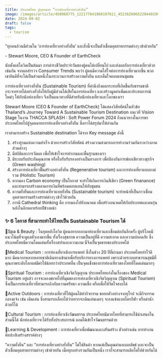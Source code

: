 ```yaml
---
title: ประเทศไทย สู่จุดหมาย “การท่องเที่ยวอย่างยั่งยืน”
image: /images/article/458068775_122177641868197611_4523626065220440190_n-2.jpg
date: 2024-09-02
draft: false
tags:
  - tourism
---
```

“ทุกคนล้วนมีส่วนใน ‘การท่องเที่ยวอย่างยั่งยืน’ และสิ่งนี้จะเป็นตัวเชื่อมอุตสาหกรรมต่างๆ เข้าด้วยกัน”

\- Stewart Moore, CEO & Founder of EarthCheck



นับตั้งแต่โควิดเป็นต้นมา การดำรงชีวิตประจำวันของผู้คนได้เปลี่ยนไป และส่งผลกับการท่องเที่ยวด้วยเช่นกัน จากผลสำรวจ Consumer Trends พบว่า ผู้คนมีความใส่ใจต่อการท่องเที่ยวมากขึ้น พวกเขายินดีที่จะได้เป็นส่วนหนึ่งในกระบวนการสร้างความยั่งยืน และเต็มใจตอบแทนชุมชน



การท่องเที่ยวอย่างยั่งยืน (Sustainable Tourism) ที่คำนึงถึงผลกระทบที่เกิดขึ้นกับธรรมชาติ กระจายรายได้อย่างทั่วถึงให้กับผู้มีส่วนได้เสียในการท่องเที่ยว และสร้างมูลค่าเพิ่มและประสบการณ์ใหม่ๆ ให้กับนักท่องเที่ยว จึงเป็นแนวทางที่ดีสำหรับนักท่องเที่ยวและโลกของเรา



Stewart Moore (CEO & Founder of Earth​Check) ได้แสดงวิสัยทัศน์ในหัวข้อ Thailand’s Journey Toward A Sustainable Tourism Destination บนเวที Vision Stage ในงาน THACCA SPLASH : Soft Power Forum 2024 ถึงแนวทางในการพาประเทศไทยไปสู่จุดหมายการท่องเที่ยวอย่างยั่งยืน ซึ่งเราได้สรุปมาให้อ่านกัน



เราสามารถสร้าง Sustainable destination ได้จาก Key message ดังนี้

1. สร้างฐานแห่งความสำเร็จ ด้วยการสร้างวิสัยทัศน์ สร้างความสามารถการทำงานร่วมกันระหว่างภาคส่วนต่างๆ 
2. มีสถิติและการวัดผล เพื่อให้เข้าใจการทำงานและพื้นฐานของเรา
3. มีระบบรับประกันคุณภาพ หรือใบรับรับรองอย่างเป็นทางการ เพื่อป้องกันการฟอกเขียวทางธุรกิจ (Green washing)
4. สร้างการท่องเที่ยวฟื้นสร้างอย่างยั่งยืน (Regenerative tourism) และการท่องเที่ยวแบบองค์รวม (Holistic Tourism)
5. หากมอง Carbon economy เป็นโอกาส จะทำให้เกิดการเงินสีเขียว (Green finanance) และสามารถสร้างตลาดการเงินที่พร้อมตอบแทนให้กับชุมชน 
6. ความยั่งยืนและการท่องเที่ยวแบบยั่งยืน (Sustainable tourism) จะทำหน้าที่เป็นกาวเชื่อมอุตสาหกรรมสร้างสรรค์ต่างๆ เข้าไว้ด้วยกัน
7. การมี Cathedral thinking คือ การมองไปยังอนาคต เพื่อสร้างอนาคตให้กับประเทศและคนรุ่นหลังในอีกหลายร้อยปีข้างหน้า



### ✨ 6 โอกาส ที่สามารถทำให้ไทยเป็น Sustainable Tourism ได้

  

🚩Spa & Beauty  : ในยุคหลังโควิด ผู้คนอยากออกมาท่องเที่ยวและเชื่อมต่อกันอีกครั้ง ผู้บริโภคมีแนวโน้มที่จะดูแลตัวเองมากขึ้น ทั้งเรื่องสุขภาพ ความเป็นอยู่ที่ดี ความสะอาด และความปลอดภัย  ซึ่งประเทศไทยมีความโดดเด่นทั้งเรื่องสปาและความงาม นี่จึงเป็นจุดขายของประเทศได้

🚩Medical Tourism : การท่องเที่ยวเชิงการแพทย์ ซึ่งในช่วง 20 ปีที่ผ่านมา ประเทศไทยทำไว้ดีมาก มีคนจากหลากหลายชาติเดินทางเข้ามาเพื่อรับบริการทางการแพทย์ เพราะด้วยระบบสาธารณสุขมีที่คุณภาพระดับโลกแต่มีค่าใช้น้อยกว่าประเทศอื่น เป็นจุดแข็งของการท่องเที่ยวของไทยที่โดดเด่นมากๆ

🚩Spiritual Tourism : การท่องเที่ยวเชิงจิตวิญญาณ  ประเทศไทยเก่งในเรื่องของ Medical Tourism อยู่แล้ว อาจจะลองขยายไปที่มุมของการท่องเที่ยวเชิงจิตวิญญาณ (Spiritual Tourism) ซึ่งเป็นการท่องเที่ยวที่สามารถอิงกับความศรัทธา ความเชื่อ หรือเพื่อให้จิตใจสงบได้

🚩Active Outdoors : การท่องเที่ยวที่ให้ผู้คนได้ทำกิจกรรม ขอยกตัวอย่างจากยุโรป จะมีกิจกรรมกลางแจ้ง เช่น เดินเล่น ซึ่งสามารถเลือกได้ว่าอยากจะเดินเล่นเฉยๆ จะลงแข่งแบบไตรกีฬา หรือดำน้ำด้วยก็ได้ 

🚩Cultural Tourism : การท่องเที่ยวเชิงวัฒนธรรม ประเทศไทยมีมวยไทยที่สามารถใช้นำเสนอในส่วนนี้ได้ นักท่องเที่ยวจะได้รับทั้งประสบการณ์ แถมได้เข้าใจวัฒนธรรมด้วย

🚩Learning & Development : การท่องเที่ยวเพื่อพัฒนาและเสริมสร้าง ตัวอย่างเช่น การทำงานศิลปะเชิงสร้างสรรค์ต่างๆ



“ความยั่งยืน” และ “การท่องเที่ยวอย่างยั่งยืน” ไม่ใช่สินค้า หากแต่เป็นคุณค่าและผลลัพธ์ และจะเป็นตัวเชื่อมอุตสาหกรรมต่างๆ เข้าด้วยกัน เมื่อทุกอย่างรวมกันเป็นหนึ่ง เราก็จะสามารถเติบโตไปด้วยกันได้
